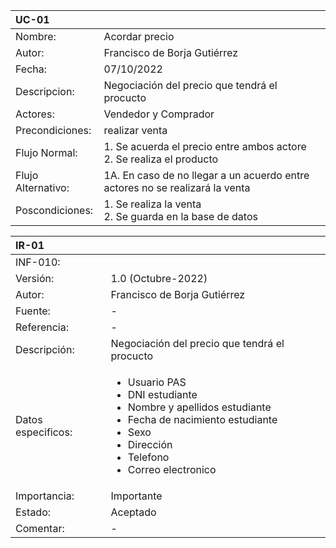 | UC-01 ||
|:------------|:----------------|
| Nombre: | Acordar precio |
| Autor: | Francisco de Borja Gutiérrez |
| Fecha: | 07/10/2022 |
|Descripcion:| Negociación del precio que tendrá el procucto |
| Actores:| Vendedor y Comprador |
| Precondiciones:| realizar venta |
| Flujo Normal:| 1. Se acuerda el precio entre ambos actore <br> 2. Se realiza el producto |
| Flujo Alternativo:| 1A. En caso de no llegar a un acuerdo entre actores no se realizará la venta |
| Poscondiciones:| 1. Se realiza la venta <br> 2. Se guarda en la base de datos |

| IR-01 ||
|:------------|:----------------|
| INF-010: |  |
| Versión: | 1.0 (Octubre-2022) |
| Autor: | Francisco de Borja Gutiérrez |
| Fuente:| - |
| Referencia:| - |
| Descripción:| Negociación del precio que tendrá el procucto |
| Datos especificos:|  <ul><li>Usuario PAS</li><li>DNI estudiante</li><li>Nombre y apellidos estudiante</li><li>Fecha de nacimiento estudiante</li><li>Sexo</li><li>Dirección</li><li>Telefono</li><li>Correo electronico</li></ul>  |
| Importancia:| Importante |
| Estado:| Aceptado |
| Comentar:| - |